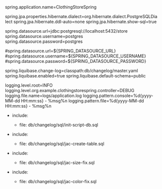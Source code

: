 spring.application.name=ClothingStoreSpring

spring.jpa.properties.hibernate.dialect=org.hibernate.dialect.PostgreSQLDialect
spring.jpa.hibernate.ddl-auto=none
spring.jpa.hibernate.show-sql=true

spring.datasource.url=jdbc:postgresql://localhost:5432/store
spring.datasource.username=postgres
spring.datasource.password=postgres

#spring.datasource.url=${SPRING_DATASOURCE_URL}
#spring.datasource.username=${SPRING_DATASOURCE_USERNAME}
#spring.datasource.password=${SPRING_DATASOURCE_PASSWORD}

spring.liquibase.change-log=classpath:db/changelog/master.yaml
spring.liquibase.enabled=true
spring.liquibase.default-schema=public


logging.level.root=INFO
logging.level.org.example.clothingstorespring.controller=DEBUG
logging.file.name=logs/application.log
logging.pattern.console=%d{yyyy-MM-dd HH:mm:ss} - %msg%n
logging.pattern.file=%d{yyyy-MM-dd HH:mm:ss} - %msg%n


- include:
    - file: db/changelog/sql/init-script-db.sql

- include:
    - file: db/changelog/sql/jac-create-table.sql

- include:
    - file: db/changelog/sql/jac-size-fix.sql

- include:
    - file: db/changelog/sql/jac-color-fix.sql